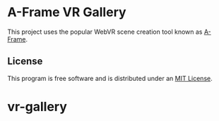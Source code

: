 # A-Frame VR Gallery

This project uses the popular WebVR scene creation tool known as [A-Frame](https://aframe.io).


## License

This program is free software and is distributed under an [MIT License](LICENSE).
# vr-gallery
